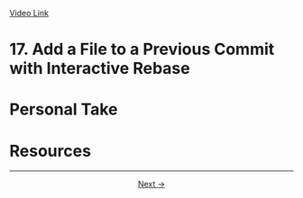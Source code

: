 [Video Link](https://egghead.io/lessons/git-add-a-file-to-a-previous-commit-with-interactive-rebase)

# 17. Add a File to a Previous Commit with Interactive Rebase

# Personal Take

# Resources

---

<p align="center">  
<a href="https://github.com/caydenakins/fix-common-git-mistakes-course-notes/blob/master/18-fix-merge-conflicts-while-changing-commits-during-an-interactive-rebase.md">Next -></a>  
</p>
